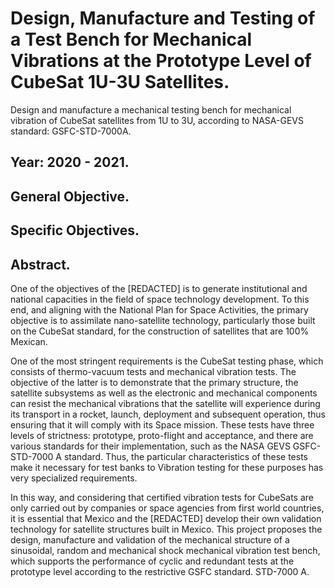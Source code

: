 # Design, Manufacture and Testing of a Test Bench for Mechanical Vibrations at the Prototype Level of CubeSat 1U-3U Satellites. 
Design and manufacture a mechanical testing bench for mechanical vibration of CubeSat satellites from 1U to 3U, according to NASA-GEVS standard: GSFC-STD-7000A.

## Year: 2020 - 2021.

## General Objective. 

## Specific Objectives. 

## Abstract. 

One of the objectives of the [REDACTED] is to generate institutional and national capacities in the field of space technology development. To this end, and aligning with the National Plan for Space Activities, the primary objective is to assimilate nano-satellite technology, particularly those built on the CubeSat standard, for the construction of satellites that are 100% Mexican.

One of the most stringent requirements is the CubeSat testing phase, which consists of thermo-vacuum tests and mechanical vibration tests. The objective of the latter is to demonstrate that the primary structure, the satellite subsystems as well as the electronic and mechanical components can resist the mechanical vibrations that the satellite will experience during its transport in a rocket, launch, deployment and subsequent operation, thus ensuring that it will comply with its Space mission. These tests have three levels of strictness: prototype, proto-flight and acceptance, and there are various standards for their implementation, such as the NASA GEVS GSFC-STD-7000 A standard. Thus, the particular characteristics of these tests make it necessary for test banks to Vibration testing for these purposes has very specialized requirements.

In this way, and considering that certified vibration tests for CubeSats are only carried out by companies or space agencies from first world countries, it is essential that Mexico and the [REDACTED] develop their own validation technology for satellite structures built in Mexico. This project proposes the design, manufacture and validation of the mechanical structure of a sinusoidal, random and mechanical shock mechanical vibration test bench, which supports the performance of cyclic and redundant tests at the prototype level according to the restrictive GSFC standard. STD-7000 A.
